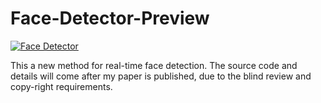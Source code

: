 # Face-Detector-Preview

[![Face Detector](https://img.youtube.com/vi/AyTs9nnI1T4/0.jpg)](https://www.youtube.com/watch?v=AyTs9nnI1T4)


This a new method for real-time face detection. The source code and details will come after my paper is published, due to the blind review and copy-right requirements.

